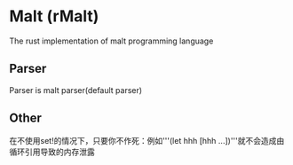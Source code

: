 # Malt (rMalt)
The rust implementation of malt programming language

## Parser
Parser is malt parser(default parser)

## Other
在不使用set!的情况下，只要你不作死：例如'''(let hhh [hhh ...])'''就不会造成由循环引用导致的内存泄露